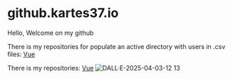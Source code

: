 # github.kartes37.io

Hello, Welcome on my github

There is my repositories for populate an active directory with users in .csv files: [Vue](https://github.com/Kartes37/Populate-an-active-Directory-by-script.git)

There is my repositories:  [Vue](https://github.com/Kartes37/ScriptAnalyse.git)
![DALL·E-2025-04-03-12 13](https://github.com/user-attachments/assets/d91d46e3-3943-40cb-8086-185956abd889)
